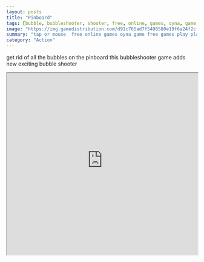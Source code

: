 ```yaml
---
layout: posts
title: "Pinboard"
tags: [bubble, bubbleshooter, shooter, free, online, games, oyna, game, free, games, play, play, games]
image: "https://img.gamedistribution.com/d91c765ad7f5498580e19f6a24f2cf6f.jpg"
summary: "tap or mouse  free online games oyna game free games play play games"
category: "Action"
---
```


get rid of all the bubbles on the pinboard this bubbleshooter game adds new exciting bubble shooter

<iframe width="100%" height="480px;" src="https://html5.gamedistribution.com/d91c765ad7f5498580e19f6a24f2cf6f/"></iframe>